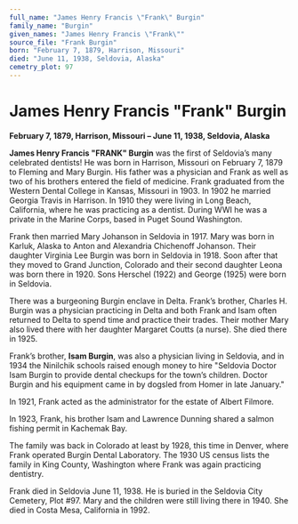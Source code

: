 ```yaml
---
full_name: "James Henry Francis \"Frank\" Burgin"
family_name: "Burgin"
given_names: "James Henry Francis \"Frank\""
source_file: "Frank Burgin"
born: "February 7, 1879, Harrison, Missouri"
died: "June 11, 1938, Seldovia, Alaska"
cemetry_plot: 97
---
```

# James Henry Francis "Frank" Burgin

**February 7, 1879, Harrison, Missouri – June 11, 1938, Seldovia,
Alaska**

**James Henry Francis "FRANK" Burgin** was the first of Seldovia’s many
celebrated dentists\! He was born in Harrison, Missouri on February 7,
1879 to Fleming and Mary Burgin. His father was a physician and Frank as
well as two of his brothers entered the field of medicine. Frank
graduated from the Western Dental College in Kansas, Missouri in 1903.
In 1902 he married Georgia Travis in Harrison. In 1910 they were living
in Long Beach, California, where he was practicing as a dentist. During
WWI he was a private in the Marine Corps, based in Puget Sound
Washington.

Frank then married Mary Johanson in Seldovia in 1917. Mary was born in
Karluk, Alaska to Anton and Alexandria Chichenoff Johanson. Their
daughter Virginia Lee Burgin was born in Seldovia in 1918. Soon after
that they moved to Grand Junction, Colorado and their second daughter
Leona was born there in 1920. Sons Herschel (1922) and George (1925)
were born in Seldovia.

There was a burgeoning Burgin enclave in Delta. Frank’s brother, Charles
H. Burgin was a physician practicing in Delta and both Frank and Isam
often returned to Delta to spend time and practice their trades. Their
mother Mary also lived there with her daughter Margaret Coutts (a
nurse). She died there in 1925.

Frank’s brother, **Isam Burgin**, was also a physician living in
Seldovia, and in 1934 the Ninilchik schools raised enough money to hire
"Seldovia Doctor Isam Burgin to provide dental checkups for the town’s
children. Doctor Burgin and his equipment came in by dogsled from Homer
in late January."

In 1921, Frank acted as the administrator for the estate of Albert
Filmore.

In 1923, Frank, his brother Isam and Lawrence Dunning shared a salmon
fishing permit in Kachemak Bay.

The family was back in Colorado at least by 1928, this time in Denver,
where Frank operated Burgin Dental Laboratory. The 1930 US census lists
the family in King County, Washington where Frank was again practicing
dentistry.

Frank died in Seldovia June 11, 1938. He is buried in the Seldovia City
Cemetery, Plot \#97. Mary and the children were still living there in
1940. She died in Costa Mesa, California in 1992.
